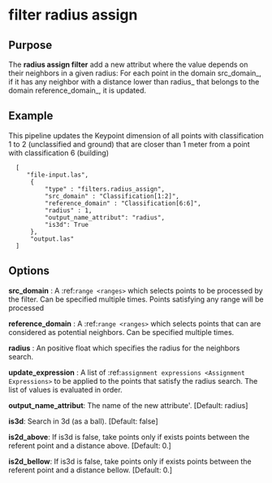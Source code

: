 # filter radius assign

Purpose
---------------------------------------------------------------------------------------------------------

The **radius assign filter** add a new attribut where the value depends on their neighbors in a given radius: For each point in the domain src_domain_, if it has any neighbor with a distance lower than radius_ that belongs to the domain reference_domain_, it is updated.


Example
---------------------------------------------------------------------------------------------------------

This pipeline updates the Keypoint dimension of all points with classification 1 to 2 (unclassified and ground) that are closer than 1 meter from a point with classification 6 (building)


```
  [
     "file-input.las",
      {
          "type" : "filters.radius_assign",
          "src_domain" : "Classification[1:2]",
          "reference_domain" : "Classification[6:6]",
          "radius" : 1,
	  	  "output_name_attribut": "radius",
	  	  "is3d": True
      },
      "output.las"
  ]
```

Options
---------------------------------------------------------------------------------------------------------------------------------------------------------------------

**src_domain** :
  A :ref:`range <ranges>` which selects points to be processed by the filter. Can be specified multiple times.  Points satisfying any range will be processed

**reference_domain** :
  A :ref:`range <ranges>` which selects points that can are considered as potential neighbors. Can be specified multiple times.

**radius** :
  An positive float which specifies the radius for the neighbors search.

**update_expression** :
  A list of :ref:`assignment expressions <Assignment Expressions>` to be applied to the points that satisfy the radius search. The list of values is evaluated in order.

**output_name_attribut**: The name of the new attribute'. [Default: radius]

**is3d**: Search in 3d (as a ball). [Default: false]

**is2d_above**: If is3d is false, take points only if exists points between the referent point and a distance above. [Default: 0.]

**is2d_bellow**: If is3d is false, take points only if exists points between the referent point and a distance bellow. [Default: 0.]

